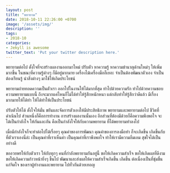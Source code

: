 ```yaml
---
layout: post
title: "พยายาม"
date: 2018-10-11 22:26:00 +0700
image: '/assets/img/'
description: ''
tags:
- 2018-10
categories:
- Jekyll is awesome
twitter_text: 'Put your twitter description here.'
---
```

พยายามต่อไป ตั้งใจที่จะสร้างผลงานออกมาใหม่ ปรับตัว หาความรู้ หาความชำนาญด้านใหม่ๆ ให้เพิ่มมากขึ้น ในขณะที่ความรู้ต่างๆ ก็มีอยู่มากมาย เครื่องไม้เครื่องมือก็เยอะ จำเป็นต้องพัฒนาตัวเอง จำเป็นต้องเรียนรู้ นำสิ่งต่างๆ มาใช้ให้เกิดประโยชน์

พยายามถ่ายทอดความเป็นตัวเรา ออกไปในงานให้ได้มากที่สุด ทำไปด้วยความรัก ทำไปด้วยความชอบ ความพยายามแบบนี้ ถึงจะมากแค่ไหนก็ไม่ได้ทำให้รู้สึกหนักหนา แต่กลับทำให้รู้สึกว่าดีแล้ว มีเรื่องมากมายให้ได้ทำ ให้ได้ทำให้เป็นประโยชน์

ปรับตัวให้ได้ ตั้งใจให้มั่น ขยันและจัดการตัวเองให้มีประสิทธิภาพ พยายามและพยายามต่อไป ชีวิตที่ดำเนินไป ส่วนหนึ่งก็คือการทำงาน การสร้างผลงานนั้นเอง อีกส่วนที่ต้องมีด้วยก็คือความพึงพอใจ จะได้เป็นกำลังใจ ให้กันและกัน คือเป็นกำลังใจให้กับความพยายาม ที่ได้พยายามทำลงไป

เมื่อมีกำลังใจก็จะทำต่อไปได้เรื่อยๆ คุณค่าของการพัฒนา คุณค่าของการลงมือทำ ก็จะเกิดขึ้น เกิดขึ้นกับที่ตัวเราเองนี่ล่ะ เป็นคุณค่าที่เราเห็นค่า เป็นคุณค่าที่เราพึงพอใจ ทำให้เรามีความอิ่มเอม สุขใจได้เป็นอย่างดี

ขออวยพรให้กับตัวเรา ให้กับทุกๆ คนที่กำลังพยายามกันอยู่นี้ ขอให้เกิดความสำเร็จ ขอให้เกิดผลที่ดีงาม ขอให้เกิดความก้าวหน้ายิ่งๆ ขึ้นไป พัฒนาและส่งผลให้ความสำเร็จเกิดขึ้น เกิดขึ้น ต่อเนื่องเป็นที่ชุ่มชื่นแก่จิตใจ ของเราผู้ทำงานและพยายาม ไปทั่วกันด้วยเทอญ
